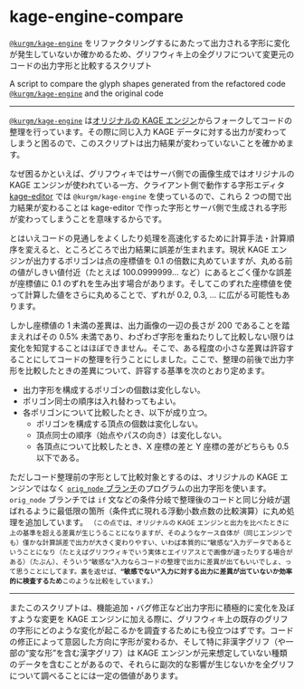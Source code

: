 # kage-engine-compare

[`@kurgm/kage-engine`](https://github.com/kurgm/kage-engine) をリファクタリングするにあたって出力される字形に変化が発生していないか確かめるため、グリフウィキ上の全グリフについて変更元のコードの出力字形と比較するスクリプト

A script to compare the glyph shapes generated from the refactored code [`@kurgm/kage-engine`](https://github.com/kurgm/kage-engine) and the original code

----

[`@kurgm/kage-engine`](https://github.com/kurgm/kage-engine) は[オリジナルの KAGE エンジン](https://github.com/kamichikoichi/kage-engine)からフォークしてコードの整理を行っています。その際に同じ入力 KAGE データに対する出力が変わってしまうと困るので、このスクリプトは出力結果が変わっていないことを確かめます。

なぜ困るかといえば、グリフウィキではサーバ側での画像生成ではオリジナルの KAGE エンジンが使われている一方、クライアント側で動作する字形エディタ [kage-editor](https://github.com/kurgm/kage-editor) では `@kurgm/kage-engine` を使っているので、これら 2 つの間で出力結果が変わることは kage-editor で作った字形とサーバ側で生成される字形が変わってしまうことを意味するからです。

とはいえコードの見通しをよくしたり処理を高速化するために計算手法・計算順序を変えると、ところどころで出力結果に誤差が生まれます。現状 KAGE エンジンが出力するポリゴンは点の座標値を 0.1 の倍数に丸めていますが、丸める前の値がしきい値付近（たとえば 100.0999999… など）にあるとごく僅かな誤差が座標値に 0.1 のずれを生み出す場合があります。そしてこのずれた座標値を使って計算した値をさらに丸めることで、ずれが 0.2, 0.3, … に広がる可能性もあります。

しかし座標値の 1 未満の差異は、出力画像の一辺の長さが 200 であることを踏まえればその 0.5% 未満であり、わざわざ字形を重ねたりして比較しない限りは変化を知覚することはほぼできません。そこで、ある程度の小さな差異は許容することにしてコードの整理を行うことにしました。ここで、整理の前後で出力字形を比較したときの差異について、許容する基準を次のとおり定めます。

- 出力字形を構成するポリゴンの個数は変化しない。
- ポリゴン同士の順序は入れ替わってもよい。
- 各ポリゴンについて比較したとき、以下が成り立つ。
    + ポリゴンを構成する頂点の個数は変化しない。
    + 頂点同士の順序（始点やパスの向き）は変化しない。
    + 各頂点について比較したとき、X 座標の差と Y 座標の差がどちらも 0.5 以下である。

ただしコード整理前の字形として比較対象とするのは、オリジナルの KAGE エンジンではなく [`orig_node` ブランチ](https://github.com/kurgm/kage-engine/tree/orig_node)のプログラムの出力字形を使います。`orig_node` ブランチでは `if` 文などの条件分岐で整理後のコードと同じ分岐が選ばれるように最低限の箇所（条件式に現れる浮動小数点数の比較演算）に丸め処理を追加しています。
<small>（この点では、オリジナルの KAGE エンジンと出力を比べたときに上の基準を超える差異が生じうることになりますが、そのようなケース自体が（同じエンジンでも）僅かな計算誤差で出力が大きく変わりやすい、いわば本質的に“敏感な”入力データであるということになり（たとえばグリフウィキでいう実体とエイリアスとで画像が違ったりする場合がある）（たぶん）、そういう“敏感な”入力ならコードの整理で出力に差異が出てもいいでしょ、って思うことにしてます。裏を返せば、**“敏感でない”入力に対する出力に差異が出ていないか効率的に検査するため**このような比較をしています。）</small>

----

またこのスクリプトは、機能追加・バグ修正など出力字形に積極的に変化を及ぼすような変更を KAGE エンジンに加える際に、グリフウィキ上の既存のグリフの字形にどのような変化が起こるかを調査するためにも役立つはずです。コードの修正によって意図した方向に字形が変わるか、そして特に非漢字グリフ（や一部の“変な形”を含む漢字グリフ）は KAGE エンジンが元来想定していない種類のデータを含むことがあるので、それらに副次的な影響が生じないかを全グリフについて調べることには一定の価値があります。
